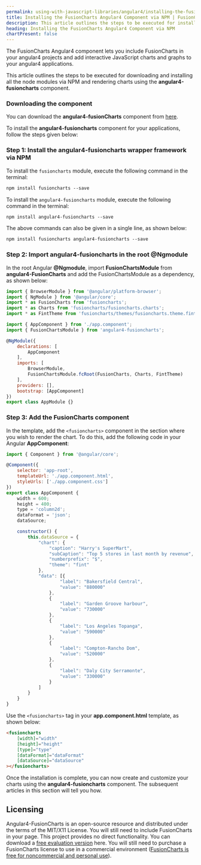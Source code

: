 ```yaml
---
permalink: using-with-javascript-libraries/angular4/installing-the-fusioncharts-angular4-component-via-npm.html
title: Installing the FusionCharts Angular4 Component via NPM | FusionCharts
description: This article outlines the steps to be executed for installing all the node modules via NPM and rendering charts using the vue-fusioncharts component.
heading: Installing the FusionCharts Angular4 Component via NPM
chartPresent: false
---
```

The FusionCharts Angular4 component lets you include FusionCharts in your angular4 projects and add interactive JavaScript charts and graphs to your angular4 applications.

This article outlines the steps to be executed for downloading and installing all the node modules via NPM and rendering charts using the __angular4-fusioncharts__ component.

### Downloading the component

You can download the __angular4-fusionCharts__ component from [here](https://www.fusioncharts.com/angular4-fusioncharts/).

To install the __angular4-fusioncharts__ component for your applications, follow the steps given below:

### Step 1: Install the angular4-fusioncharts wrapper framework via NPM

To install the `fusioncharts` module, execute the following command in the terminal:

```html
npm install fusioncharts --save
```

To install the `angular4-fusioncharts` module, execute the following command in the terminal:

```html
npm install angular4-fusioncharts --save
```

The above commands can also be given in a single line, as shown below:

```html
npm install fusioncharts angular4-fusioncharts --save
```

### Step 2: Import angular4-fusioncharts in the root __@Ngmodule__

In the root Angular __@Ngmodule__, import __FusionChartsModule__ from __angular4-FusionCharts__ and add the FusionChartsModule as a dependency, as shown below:

```javascript
import { BrowserModule } from '@angular/platform-browser';
import { NgModule } from '@angular/core';
import * as FusionCharts from 'fusioncharts';
import * as Charts from 'fusioncharts/fusioncharts.charts';
import * as FintTheme from 'fusioncharts/themes/fusioncharts.theme.fint';

import { AppComponent } from './app.component';
import { FusionChartsModule } from 'angular4-fusioncharts';

@NgModule({
    declarations: [
        AppComponent
    ],
    imports: [
        BrowserModule,
        FusionChartsModule.fcRoot(FusionCharts, Charts, FintTheme)
    ],
    providers: [],
    bootstrap: [AppComponent]
})
export class AppModule {}
```

### Step 3: Add the __FusionCharts__ component

In the template, add the `<fusioncharts>` component in the section where you wish to render the chart. To do this, add the following code in your Angular __AppComponent__:

```javascript
import { Component } from '@angular/core';

@Component({
    selector: 'app-root',
    templateUrl: './app.component.html',
    styleUrls: ['./app.component.css']
})
export class AppComponent {
    width = 600;
    height = 400;
    type = 'column2d';
    dataFormat = 'json';
    dataSource;

    constructor() {
        this.dataSource = {
            "chart": {
                "caption": "Harry's SuperMart",
                "subCaption": "Top 5 stores in last month by revenue",
                "numberprefix": "$",
                "theme": "fint"
            },
            "data": [{
                    "label": "Bakersfield Central",
                    "value": "880000"
                },
                {
                    "label": "Garden Groove harbour",
                    "value": "730000"
                },
                {
                    "label": "Los Angeles Topanga",
                    "value": "590000"
                },
                {
                    "label": "Compton-Rancho Dom",
                    "value": "520000"
                },
                {
                    "label": "Daly City Serramonte",
                    "value": "330000"
                }
            ]
        }
    }
}
```

Use the `<fusioncharts>` tag in your __app.component.html__ template, as shown below:

```html
<fusioncharts
    [width]="width"
    [height]="height"
    [type]="type"
    [dataFormat]="dataFormat"
    [dataSource]="dataSource"
></fusioncharts>
```

Once the installation is complete, you can now create and customize your charts using the __angular4-fusioncharts__ component. The subsequent articles in this section will tell you how.

## Licensing

Angular4-FusionCharts is an open-source resource and distributed under the terms of the MIT/X11 License. You will still need to include FusionCharts in your page. This project provides no direct functionality. You can download a [free evaluation version](https://www.fusioncharts.com/download/) here. You will still need to purchase a FusionCharts license to use in a commercial environment ([FusionCharts is free for noncommercial and personal use](https://www.fusioncharts.com/download/free/)).